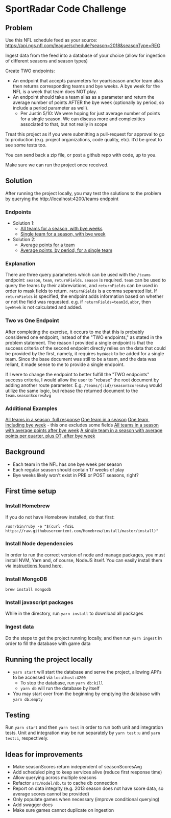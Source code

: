 # SportRadar Code Challenge

## Problem

Use this NFL schedule feed as your source: https://api.ngs.nfl.com/league/schedule?season=2018&seasonType=REG

Ingest data from the feed into a database of your choice (allow for ingestion of different seasons and season types)

Create TWO endpoints:
* An endpoint that accepts parameters for year/season and/or team alias then returns corresponding teams and bye weeks. A bye week for the NFL is a week that team does NOT play.
* An endpoint should take a team alias as a parameter and return the average number of points AFTER the bye week (optionally by period, so include a period parameter as well).
  * Per Justin 5/10: We were hoping for just average number of points for a single season. We can discuss more and complexities associated to that, but not really in scope

Treat this project as if you were submitting a pull-request for approval to go to production (e.g. project organizations, code quality, etc). It’d be great to see some tests too.

You can send back a zip file, or post a github repo with code, up to you.

Make sure we can run the project once received.

## Solution

After running the project locally, you may test the solutions to the problem by querying the http://localhost:4200/teams endpoint

### Endpoints

* Solution 1:
  * [All teams for a season, with bye weeks](http://localhost:4200/teams?season=2016&returnFields=byeWeek,teamId,abbr,fullName,nick)
  * [Single team for a season, with bye week](http://localhost:4200/teams?season=2017&team=DAL&returnFields=byeWeek,teamId,abbr,fullName,nick)
* Solution 2:
  * [Average points for a team](http://localhost:4200/teams?season=2016&team=DAL&returnFields=teamId,abbr,fullName,nick,seasonScoresAvg.pointTotal)
  * [Average points, by period, for a single team](http://localhost:4200/teams?season=2016&team=DAL&returnFields=teamId,abbr,fullName,nick,seasonScoresAvg)

### Explanation

There are three query parameters which can be used with the `/teams` endpoint: `season`, `team`, `returnFields`. `season` is required. `team` can be used to query the teams by their abbreviations, and `returnFields` can be used in order to mask fields to return. `returnFields` is a comma separated list. If `returnFields` is specified, the endpoint adds information based on whether or not the field was requested. e.g. if `returnFields=teamId,abbr`, then `byeWeek` is not calculated and added.

### Two vs One Endpoint

After completing the exercise, it occurs to me that this is probably considered one endpoint, instead of the "TWO endpoints," as stated in the problem statement. The reason I provided a single endpoint is that the success criteria of the second endpoint directly relies on the data that could be provided by the first, namely, it requires `byeWeek` to be added for a single team. Since the base document was still to be a team, and the data was reliant, it made sense to me to provide a single endpoint.

If I were to change the endpoint to better fulfill the "TWO endpoints" success criteria, I would allow the user to "rebase" the root document by adding another route parameter. E.g. `/teams/{:id}/seasonScoresAvg` would utilize the same logic, but rebase the returned document to the `team.seasonScoresAvg`

### Additional Examples

[All teams in a season, full response](http://localhost:4200/teams?season=2018)
[One team in a season](http://localhost:4200/teams?season=2018&team=DAL)
[One team, including bye week](http://localhost:4200/teams?season=2018&team=DAL&returnFields=byeWeek,teamId,abbr,games,cityState,fullName,nick) - this one excludes some fields
[All teams in a season with average points after bye week](http://localhost:4200/teams?season=2018&returnFields=byeWeek,teamId,abbr,fullName,nick,seasonScoresAvg&seasonScoresStart=byeWeek)
[A single team in a season with average points per quarter, plus OT, after bye week](http://localhost:4200/teams?season=2018&returnFields=byeWeek,teamId,abbr,fullName,nick,seasonScoresAvg.pointQ1,seasonScoresAvg.pointQ2,seasonScoresAvg.pointQ3,seasonScoresAvg.pointQ4,seasonScoresAvg.pointOT&seasonScoresStart=byeWeek)

## Background

* Each team in the NFL has one bye week per season
* Each regular season should contain 17 weeks of play
* Bye weeks likely won't exist in PRE or POST seasons, right?

## First time setup

### Install Homebrew

If you do not have Homebrew installed, do that first:

`/usr/bin/ruby -e "$(curl -fsSL https://raw.githubusercontent.com/Homebrew/install/master/install)"`

### Install Node dependencies

In order to run the correct version of node and manage packages, you must install NVM, Yarn and, of course, NodeJS itself. You can easily install them via [instructions found here](https://gist.github.com/nijicha/e5615548181676873118df79953cb709).

### Install MongoDB

`brew install mongodb`

### Install javascript packages

While in the directory, run `yarn install` to download all packages

### Ingest data

Do the steps to get the project running locally, and then run `yarn ingest` in order to fill the database with game data

## Running the project locally

* `yarn start` will start the database and serve the project, allowing API's to be accessed via `localhost:4200`
  * To stop the database, run `yarn db:kill`
  * `yarn db` will run the database by itself
* You may start over from the beginning by emptying the database with `yarn db:empty`

## Testing

Run `yarn start` and then `yarn test` in order to run both unit and integration tests. Unit and integration may be run separately by `yarn test:u` and `yarn test:i`, respectively.


## Ideas for improvements

* Make seasonScores return independent of seasonScoresAvg
* Add scheduled ping to keep services alive (reduce first response time)
* Allow querying across multiple seasons
* Refactor `src/model/db.ts` to cache db connection
* Report on data integrity (e.g. 2013 season does not have score data, so average scores cannot be provided)
* Only populate games when necessary (improve conditional querying)
* Add swagger docs
* Make sure games cannot duplicate on ingestion